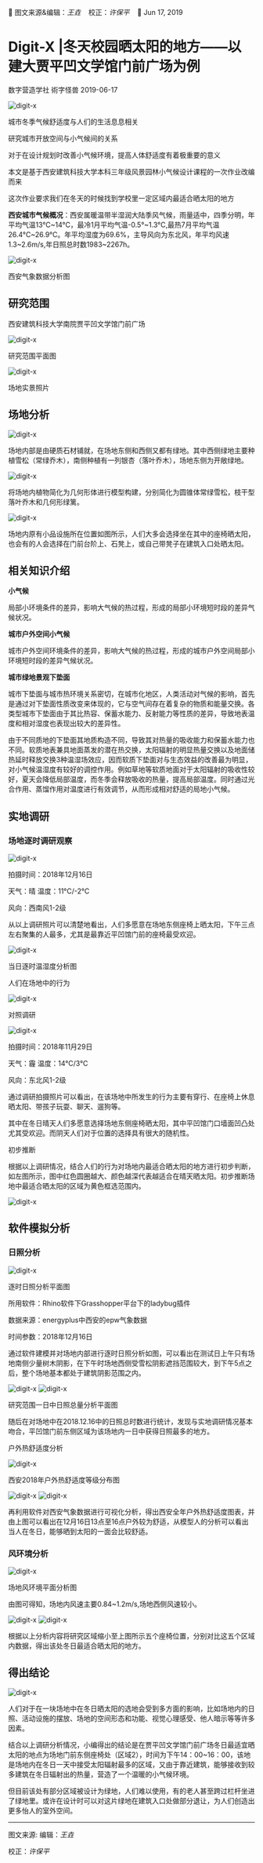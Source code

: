 🐞 图文来源&编辑：*王垚* &nbsp;&nbsp; 校正：*许保平* &nbsp;&nbsp; 📅 Jun 17, 2019
# Digit-X |冬天校园晒太阳的地方——以建大贾平凹文学馆门前广场为例
数字营造学社 術字怪兽 2019-06-17

<img src="./imgs_/aPlace_where_theCamplusBaskIntheSunINwinter_Jiapingao/1.gif" height="auto" width="auto"  title="digit-x" />

城市冬季气候舒适度与人们的生活息息相关

研究城市开放空间与小气候间的关系

对于在设计规划时改善小气候环境，提高人体舒适度有着极重要的意义

本文是基于西安建筑科技大学本科三年级风景园林小气候设计课程的一次作业改编而来

这次作业要求我们在冬天的时候找到学校里一定区域内最适合晒太阳的地方

**西安城市气候概况**：西安属暖温带半湿润大陆季风气候，雨量适中，四季分明，年平均气温13°C~14°C，最冷1月平均气温-0.5°~1.3°C,最热7月平均气温26.4°C~26.9°C。年平均湿度为69.6%，主导风向为东北风，年平均风速1.3~2.6m/s,年日照总时数1983~2267h。

<img src="./imgs_/aPlace_where_theCamplusBaskIntheSunINwinter_Jiapingao/2.webp" height="auto" width="auto"  title="digit-x" />

西安气象数据分析图

## 研究范围

西安建筑科技大学南院贾平凹文学馆门前广场

<img src="./imgs_/aPlace_where_theCamplusBaskIntheSunINwinter_Jiapingao/3.webp" height="auto" width="auto"  title="digit-x" />

研究范围平面图

<img src="./imgs_/aPlace_where_theCamplusBaskIntheSunINwinter_Jiapingao/4.webp" height="auto" width="auto"  title="digit-x" />

场地实景照片

## 场地分析

<img src="./imgs_/aPlace_where_theCamplusBaskIntheSunINwinter_Jiapingao/5.webp" height="auto" width="auto"  title="digit-x" />

场地内部是由硬质石材铺就，在场地东侧和西侧又都有绿地。其中西侧绿地主要种植雪松（常绿乔木），南侧种植有一列银杏（落叶乔木），场地东侧为开敞绿地。

<img src="./imgs_/aPlace_where_theCamplusBaskIntheSunINwinter_Jiapingao/6.webp" height="auto" width="auto"  title="digit-x" />

将场地内植物简化为几何形体进行模型构建，分别简化为圆锥体常绿雪松，枝干型落叶乔木和几何形绿篱。

<img src="./imgs_/aPlace_where_theCamplusBaskIntheSunINwinter_Jiapingao/7.webp" height="auto" width="auto"  title="digit-x" />

场地内原有小品设施所在位置如图所示，人们大多会选择坐在其中的座椅晒太阳，也会有的人会选择在门前台阶上、石凳上，或自己带凳子在建筑入口处晒太阳。

## 相关知识介绍

 **小气候**

局部小环境条件的差异，影响大气候的热过程，形成的局部小环境短时段的差异气候状况。

**城市户外空间小气候**

城市户外空间环境条件的差异，影响大气候的热过程，形成的城市户外空间局部小环境短时段的差异气候状况。

**城市绿地景观下垫面**

城市下垫面与城市热环境关系密切，在城市化地区，人类活动对气候的影响，首先是通过对下垫面性质改变来体现的，它与空气间存在着复杂的物质和能量交换。各类型城市下垫面由于其比热容、保蓄水能力、反射能力等性质的差异，导致地表温度和相对湿度也表现出较大的差异性。

由于不同质地的下垫面其地质构造不同，导致其对热量的吸收能力和保蓄水能力也不同。软质地表兼具地面蒸发的潜在热交换，太阳辐射的明显热量交换以及地面储热延时释放交换3种温湿场效应，因而软质下垫面对与生态效益的改善最为明显，对小气候温湿度有较好的调控作用。例如草地等软质地面对于太阳辐射的吸收性较好，夏天会降低局部温度，而冬季会释放吸收的热量，提高局部温度。同时通过光合作用、蒸馏作用对温度进行有效调节，从而形成相对舒适的局地小气候。

## 实地调研

### 场地逐时调研观察

<img src="./imgs_/aPlace_where_theCamplusBaskIntheSunINwinter_Jiapingao/8.webp" height="auto" width="auto"  title="digit-x" />

拍摄时间：2018年12月16日

天气：晴    温度：11°C/-2°C

风向：西南风1-2级

从以上调研照片可以清楚地看出，人们多愿意在场地东侧座椅上晒太阳，下午三点左右聚集的人最多，尤其是最靠近平凹馆门前的座椅最受欢迎。

<img src="./imgs_/aPlace_where_theCamplusBaskIntheSunINwinter_Jiapingao/9.webp" height="auto" width="auto"  title="digit-x" />

当日逐时温湿度分析图

人们在场地中的行为

<img src="./imgs_/aPlace_where_theCamplusBaskIntheSunINwinter_Jiapingao/10.webp" height="auto" width="auto"  title="digit-x" />

对照调研

<img src="./imgs_/aPlace_where_theCamplusBaskIntheSunINwinter_Jiapingao/11.webp" height="auto" width="auto"  title="digit-x" />

拍摄时间：2018年11月29日

天气：霾   温度：14°C/3°C

风向：东北风1-2级

通过调研拍摄照片可以看出，在该场地中所发生的行为主要有穿行、在座椅上休息晒太阳、带孩子玩耍、聊天、遛狗等。

其中在冬日晴天人们多愿意选择场地东侧座椅晒太阳，其中平凹馆门口墙面凹凸处尤其受欢迎。而阴天人们对于位置的选择具有很大的随机性。

初步推断

根据以上调研情况，结合人们的行为对场地内最适合晒太阳的地方进行初步判断，如左图所示，图中红色圆圈越大、颜色越深代表越适合在晴天晒太阳。初步推断场地中最适合晒太阳的区域为黄色框选范围内。

<img src="./imgs_/aPlace_where_theCamplusBaskIntheSunINwinter_Jiapingao/12.webp" height="auto" width="auto"  title="digit-x" />


## 软件模拟分析

### 日照分析

<img src="./imgs_/aPlace_where_theCamplusBaskIntheSunINwinter_Jiapingao/13.webp" height="auto" width="auto"  title="digit-x" />

逐时日照分析平面图


所用软件：Rhino软件下Grasshopper平台下的ladybug插件

数据来源：energyplus中西安的epw气象数据

时间参数：2018年12月16日


通过软件建模并对场地内部进行逐时日照分析如图，可以看出在测试日上午只有场地南侧少量树木阴影，在下午时场地西侧受雪松阴影遮挡范围较大，到下午5点之后，整个场地基本都处于建筑阴影范围之内。

<img src="./imgs_/aPlace_where_theCamplusBaskIntheSunINwinter_Jiapingao/14.webp" height="auto" width="auto"  title="digit-x" />

<img src="./imgs_/aPlace_where_theCamplusBaskIntheSunINwinter_Jiapingao/15.webp" height="auto" width="auto"  title="digit-x" />

研究范围一日中日照总量分析平面图

随后在对场地中在2018.12.16中的日照总时数进行统计，发现与实地调研情况基本吻合，平凹馆门前东侧区域为该场地内一日中获得日照最多的地方。



户外热舒适度分析

<img src="./imgs_/aPlace_where_theCamplusBaskIntheSunINwinter_Jiapingao/16.webp" height="auto" width="auto"  title="digit-x" />


西安2018年户外热舒适度等级分布图

<img src="./imgs_/aPlace_where_theCamplusBaskIntheSunINwinter_Jiapingao/17.webp" height="auto" width="auto"  title="digit-x" />

<img src="./imgs_/aPlace_where_theCamplusBaskIntheSunINwinter_Jiapingao/18.webp" height="auto" width="auto"  title="digit-x" />

再利用软件对西安气象数据进行可视化分析，得出西安全年户外热舒适度图表，并由上图可以看出在12月16日13点至16点户外较为舒适，从模型人的分析可以看出当人在冬日，能够晒到太阳的一面会比较舒适。

### 风环境分析

<img src="./imgs_/aPlace_where_theCamplusBaskIntheSunINwinter_Jiapingao/19.webp" height="auto" width="auto"  title="digit-x" />

场地风环境平面分析图


由图可得知，场地内风速主要0.84~1.2m/s,场地西侧风速较小。

<img src="./imgs_/aPlace_where_theCamplusBaskIntheSunINwinter_Jiapingao/20.webp" height="auto" width="auto"  title="digit-x" />

<img src="./imgs_/aPlace_where_theCamplusBaskIntheSunINwinter_Jiapingao/21.webp" height="auto" width="auto"  title="digit-x" />


根据以上分析内容将研究区域缩小至上图所示五个座椅位置，分别对比这五个区域内数据，得出该处冬日最适合晒太阳的地方。

## 得出结论

<img src="./imgs_/aPlace_where_theCamplusBaskIntheSunINwinter_Jiapingao/22.webp" height="auto" width="auto"  title="digit-x" />

人们对于在一块场地中在冬日晒太阳的选地会受到多方面的影响，比如场地内的日照、活动设施的摆放、场地的空间形态和功能、视觉心理感受、他人暗示等等许多因素。

结合以上调研分析情况，小编得出的结论是在贾平凹文学馆门前广场冬日最适宜晒太阳的地点为场地门前东侧座椅处（区域2），时间为下午14：00~16：00，该地是场地内在冬日一天中接受太阳辐射最多的区域，又由于靠近建筑，能够接收到较多建筑在冬日辐射出的热量，营造了一个温暖的小气候环境。

但目前该处有部分区域被设计为绿地，人们难以使用，有的老人甚至跨过栏杆坐进了绿地里。或许在设计时可以对这片绿地在建筑入口处做部分退让，为人们创造出更多怡人的室外空间。


----

图文来源: 编辑：*王垚*

校正：*许保平*
